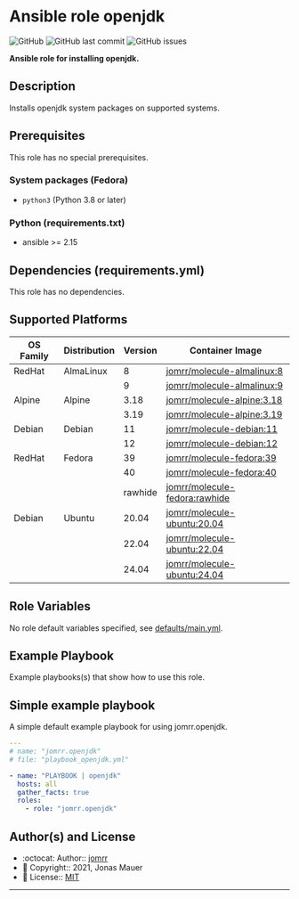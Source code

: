 # Ansible role openjdk

![GitHub](https://img.shields.io/github/license/jomrr/ansible-role-openjdk) ![GitHub last commit](https://img.shields.io/github/last-commit/jomrr/ansible-role-openjdk) ![GitHub issues](https://img.shields.io/github/issues-raw/jomrr/ansible-role-openjdk)

**Ansible role for installing openjdk.**

## Description

Installs openjdk system packages on supported systems.


## Prerequisites

This role has no special prerequisites.

### System packages (Fedora)

- `python3` (Python 3.8 or later)

### Python (requirements.txt)

- ansible >= 2.15

## Dependencies (requirements.yml)

This role has no dependencies.

## Supported Platforms

| OS Family | Distribution | Version | Container Image |
|-----------|--------------|---------|-----------------|
| RedHat | AlmaLinux | 8 | [jomrr/molecule-almalinux:8]( https://hub.docker.com/r/jomrr/molecule-almalinux ) |
| | | 9 | [jomrr/molecule-almalinux:9]( https://hub.docker.com/r/jomrr/molecule-almalinux ) |
| Alpine | Alpine | 3.18 | [jomrr/molecule-alpine:3.18]( https://hub.docker.com/r/jomrr/molecule-alpine ) |
| | | 3.19 | [jomrr/molecule-alpine:3.19]( https://hub.docker.com/r/jomrr/molecule-alpine ) |
| Debian | Debian | 11 | [jomrr/molecule-debian:11]( https://hub.docker.com/r/jomrr/molecule-debian ) |
| | | 12 | [jomrr/molecule-debian:12]( https://hub.docker.com/r/jomrr/molecule-debian ) |
| RedHat | Fedora | 39 | [jomrr/molecule-fedora:39]( https://hub.docker.com/r/jomrr/molecule-fedora ) |
| | | 40 | [jomrr/molecule-fedora:40]( https://hub.docker.com/r/jomrr/molecule-fedora ) |
| | | rawhide | [jomrr/molecule-fedora:rawhide]( https://hub.docker.com/r/jomrr/molecule-fedora ) |
| Debian | Ubuntu | 20.04 | [jomrr/molecule-ubuntu:20.04]( https://hub.docker.com/r/jomrr/molecule-ubuntu ) |
| | | 22.04 | [jomrr/molecule-ubuntu:22.04]( https://hub.docker.com/r/jomrr/molecule-ubuntu ) |
| | | 24.04 | [jomrr/molecule-ubuntu:24.04]( https://hub.docker.com/r/jomrr/molecule-ubuntu ) |

## Role Variables

No role default variables specified, see [defaults/main.yml](defaults/main.yml).

## Example Playbook

Example playbooks(s) that show how to use this role.

## Simple example playbook

A simple default example playbook for using jomrr.openjdk.
```yaml
---
# name: "jomrr.openjdk"
# file: "playbook_openjdk.yml"

- name: "PLAYBOOK | openjdk"
  hosts: all
  gather_facts: true
  roles:
    - role: "jomrr.openjdk"
```

## Author(s) and License

- :octocat:                 Author::    [jomrr](https://github.com/jomrr)
- :triangular_flag_on_post: Copyright:: 2021, Jonas Mauer
- :page_with_curl:          License::   [MIT](LICENSE)


---
